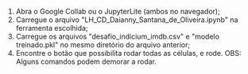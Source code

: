 1. Abra o Google Collab ou o JupyterLite (ambos no navegador);
2. Carregue o arquivo "LH_CD_Daianny_Santana_de_Oliveira.ipynb" na ferramenta escolhida;
3. Carregue os arquivos "desafio_indicium_imdb.csv" e "modelo treinado.pkl" no mesmo diretório do arquivo anterior; 
4. Encontre o botão que possibilita rodar todas as células, e rode.
OBS: Alguns comandos podem demorar a rodar.
